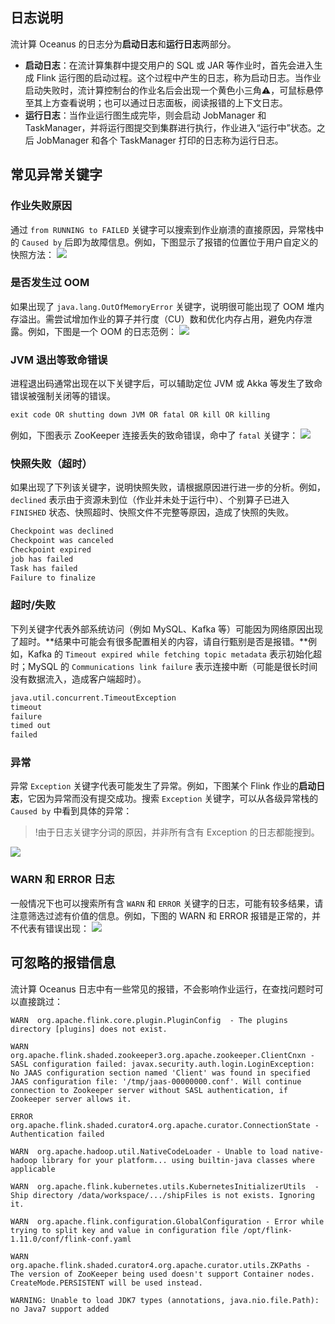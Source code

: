 ## 日志说明
流计算 Oceanus 的日志分为**启动日志**和**运行日志**两部分。

- **启动日志**：在流计算集群中提交用户的 SQL 或 JAR 等作业时，首先会进入生成 Flink 运行图的启动过程。这个过程中产生的日志，称为启动日志。当作业启动失败时，流计算控制台的作业名后会出现一个黄色小三角⚠️，可鼠标悬停至其上方查看说明；也可以通过日志面板，阅读报错的上下文日志。
- **运行日志**：当作业运行图生成完毕，则会启动 JobManager 和 TaskManager，并将运行图提交到集群进行执行，作业进入“运行中”状态。之后 JobManager 和各个 TaskManager 打印的日志称为运行日志。

## 常见异常关键字
### 作业失败原因
通过 `from RUNNING to FAILED` 关键字可以搜索到作业崩溃的直接原因，异常栈中的 `Caused by` 后即为故障信息。例如，下图显示了报错的位置位于用户自定义的快照方法：
![](https://main.qcloudimg.com/raw/b2ca62bf51c5b5fc77a5c41d1fe832e4.png)

### 是否发生过 OOM
如果出现了 `java.lang.OutOfMemoryError` 关键字，说明很可能出现了 OOM 堆内存溢出。需尝试增加作业的算子并行度（CU）数和优化内存占用，避免内存泄露。例如，下图是一个 OOM 的日志范例：
![](https://main.qcloudimg.com/raw/ae3599a063720aefdeab1d272374c2d9.png)

### JVM 退出等致命错误
进程退出码通常出现在以下关键字后，可以辅助定位 JVM 或 Akka 等发生了致命错误被强制关闭等的错误。
```tex
exit code OR shutting down JVM OR fatal OR kill OR killing
```

例如，下图表示 ZooKeeper 连接丢失的致命错误，命中了 `fatal` 关键字：
![](https://main.qcloudimg.com/raw/2e8e0f3cfe8e4ff42f35e7c133ea8e69.png)

### 快照失败（超时）
如果出现了下列该关键字，说明快照失败，请根据原因进行进一步的分析。例如，`declined` 表示由于资源未到位（作业并未处于运行中）、个别算子已进入 `FINISHED` 状态、快照超时、快照文件不完整等原因，造成了快照的失败。
```tex
Checkpoint was declined
Checkpoint was canceled
Checkpoint expired
job has failed
Task has failed
Failure to finalize
```

### 超时/失败
下列关键字代表外部系统访问（例如 MySQL、Kafka 等）可能因为网络原因出现了超时。**结果中可能会有很多配置相关的内容，请自行甄别是否是报错。**例如，Kafka 的 `Timeout expired while fetching topic metadata` 表示初始化超时；MySQL 的 `Communications link failure` 表示连接中断（可能是很长时间没有数据流入，造成客户端超时）。
```tex
java.util.concurrent.TimeoutException
timeout
failure
timed out
failed
```

### 异常
异常 `Exception` 关键字代表可能发生了异常。例如，下图某个 Flink 作业的**启动日志**，它因为异常而没有提交成功。搜索 `Exception` 关键字，可以从各级异常栈的 `Caused by` 中看到具体的异常：

>!由于日志关键字分词的原因，并非所有含有 Exception 的日志都能搜到。

![](https://main.qcloudimg.com/raw/fa7f0976fa6c0d836a1ac66fa22ff237.png)

### WARN 和 ERROR 日志
一般情况下也可以搜索所有含 `WARN` 和 `ERROR` 关键字的日志，可能有较多结果，请注意筛选过滤有价值的信息。例如，下图的 WARN 和 ERROR 报错是正常的，并不代表有错误出现：
![](https://main.qcloudimg.com/raw/cc18e2865b5870cfa0a4aba9d423619e.png)

## 可忽略的报错信息
流计算 Oceanus 日志中有一些常见的报错，不会影响作业运行，在查找问题时可以直接跳过：

```
WARN  org.apache.flink.core.plugin.PluginConfig  - The plugins directory [plugins] does not exist.

WARN  org.apache.flink.shaded.zookeeper3.org.apache.zookeeper.ClientCnxn - SASL configuration failed: javax.security.auth.login.LoginException: No JAAS configuration section named 'Client' was found in specified JAAS configuration file: '/tmp/jaas-00000000.conf'. Will continue connection to Zookeeper server without SASL authentication, if Zookeeper server allows it.

ERROR org.apache.flink.shaded.curator4.org.apache.curator.ConnectionState - Authentication failed

WARN  org.apache.hadoop.util.NativeCodeLoader - Unable to load native-hadoop library for your platform... using builtin-java classes where applicable

WARN  org.apache.flink.kubernetes.utils.KubernetesInitializerUtils  - Ship directory /data/workspace/.../shipFiles is not exists. Ignoring it.

WARN  org.apache.flink.configuration.GlobalConfiguration - Error while trying to split key and value in configuration file /opt/flink-1.11.0/conf/flink-conf.yaml

WARN  org.apache.flink.shaded.curator4.org.apache.curator.utils.ZKPaths - The version of ZooKeeper being used doesn't support Container nodes. CreateMode.PERSISTENT will be used instead.

WARNING: Unable to load JDK7 types (annotations, java.nio.file.Path): no Java7 support added
```

